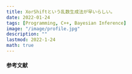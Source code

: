 ```yaml
---
title: XorShiftという乱数生成法が早いらしい。
date: 2022-01-24
tags: [Programming, C++, Bayesian Inference]
image: "/image/profile.jpg"
description: ""
lastmod: 2022-1-24
math: true
---
```


#### 参考文献

